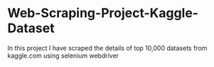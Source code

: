 # Web-Scraping-Project-Kaggle-Dataset
In this project I have scraped the details of top 10,000 datasets from kaggle.com using selenium webdriver
